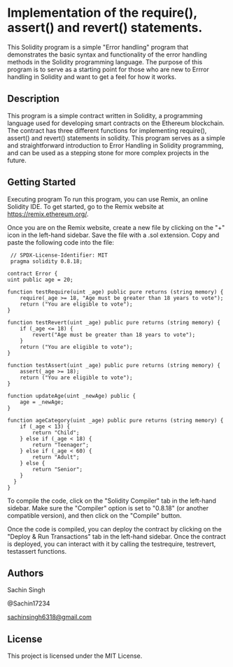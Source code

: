 # Implementation of the require(), assert() and revert() statements.

This Solidity program is a simple "Error handling" program that demonstrates the basic syntax and functionality of the error handling methods in the Solidity programming language. The purpose of this program is to serve as a starting point for those who are new to Errror handling in Solidity and want to get a feel for how it works.

## Description

This program is a simple contract written in Solidity, a programming language used for developing smart contracts on the Ethereum blockchain. The contract has three different functions for implementing require(), assert() and revert() statements in solidity. This program serves as a simple and straightforward introduction to Error Handling in Solidity programming, and can be used as a stepping stone for more complex projects in the future.

## Getting Started

Executing program
To run this program, you can use Remix, an online Solidity IDE. To get started, go to the Remix website at https://remix.ethereum.org/.

Once you are on the Remix website, create a new file by clicking on the "+" icon in the left-hand sidebar. Save the file with a .sol extension. Copy and paste the following code into the file:



       
     // SPDX-License-Identifier: MIT
     pragma solidity 0.8.18;

    contract Error {
    uint public age = 20;

    function testRequire(uint _age) public pure returns (string memory) {
        require(_age >= 18, "Age must be greater than 18 years to vote");
        return ("You are eligible to vote");
    }

    function testRevert(uint _age) public pure returns (string memory) {
        if (_age <= 18) {
            revert("Age must be greater than 18 years to vote");
        }
        return ("You are eligible to vote");
    }

    function testAssert(uint _age) public pure returns (string memory) {
        assert(_age >= 18);
        return ("You are eligible to vote");
    }

    function updateAge(uint _newAge) public {
        age = _newAge;
    }

    function ageCategory(uint _age) public pure returns (string memory) {
        if (_age < 13) {
            return "Child";
        } else if (_age < 18) {
            return "Teenager";
        } else if (_age < 60) {
            return "Adult";
        } else {
            return "Senior";
        }
      }
    }


To compile the code, click on the "Solidity Compiler" tab in the left-hand sidebar. Make sure the "Compiler" option is set to "0.8.18" (or another compatible version), and then click on the "Compile" button.

Once the code is compiled, you can deploy the contract by clicking on the "Deploy & Run Transactions" tab in the left-hand sidebar. 
Once the contract is deployed, you can interact with it by calling the testrequire, testrevert, testassert functions.

## Authors

Sachin Singh

@Sachin17234

sachinsingh6318@gmail.com


## License

This project is licensed under the MIT License.
